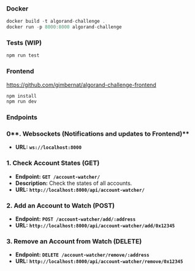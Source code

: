 ### Docker

```jsx
docker build -t algorand-challenge .
docker run -p 8000:8000 algorand-challenge
```

### Tests (WIP)

```jsx
npm run test 
```

### Frontend 
https://github.com/gimbernat/algorand-challenge-frontend

```jsx
npm install 
npm run dev
```

### Endpoints

### 0**. Websockets (Notifications and updates to Frontend)**

- **URL:**  **`ws://localhost:8000`**

### **1. Check Account States (GET)**

- **Endpoint:** **`GET /account-watcher/`**
- **Description:** Check the states of all accounts.
- **URL:** **`http://localhost:8000/api/account-watcher/`**

### **2. Add an Account to Watch (POST)**

- **Endpoint:** **`POST /account-watcher/add/:address`**
- **URL:** **`http://localhost:8000/api/account-watcher/add/0x12345`**

### **3. Remove an Account from Watch (DELETE)**

- **Endpoint:** **`DELETE /account-watcher/remove/:address`**
- **URL:** **`http://localhost:8000/api/account-watcher/remove/0x12345`**
